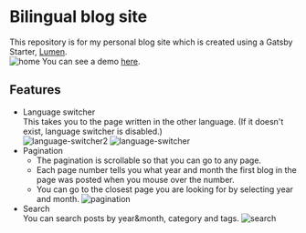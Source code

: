 # Bilingual blog site
This repository is for my personal blog site which is created using a Gatsby Starter, [Lumen](https://github.com/alxshelepenok/gatsby-starter-lumen).<br />
![home](https://user-images.githubusercontent.com/33141219/63446713-8a83bc00-c3ef-11e9-828d-e5349857b37f.gif)
You can see a demo [here](https://sayakaono.github.io/gatsby-blog/).

## Features
- Language switcher<br />
This takes you to the page written in the other language. (If it doesn't exist, language switcher is disabled.)<br />
![language-switcher2](https://user-images.githubusercontent.com/33141219/63446796-b606a680-c3ef-11e9-982b-72240a78fe8e.png)
![language-switcher](https://user-images.githubusercontent.com/33141219/63446795-b606a680-c3ef-11e9-9f58-dbb4d04dd806.png)
- Pagination
	- The pagination is scrollable so that you can go to any page.
	- Each page number tells you what year and month the first blog in the page was posted when you mouse over the number.
	- You can go to the closest page you are looking for by selecting year and month.
    ![pagination](https://user-images.githubusercontent.com/33141219/63446881-d9315600-c3ef-11e9-8439-9f97ddf39b15.gif)
- Search<br />
You can search posts by year&month, category and tags.
![search](https://user-images.githubusercontent.com/33141219/63446888-dc2c4680-c3ef-11e9-9f41-ee2ca1d5b8c8.gif)
